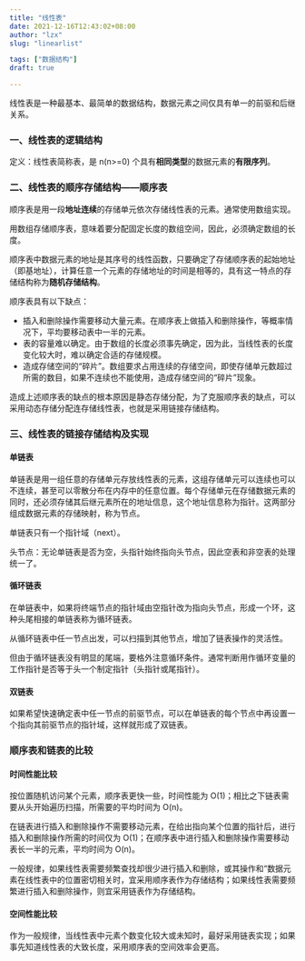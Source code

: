 ```yaml
---
title: "线性表"
date: 2021-12-16T12:43:02+08:00
author: "lzx"
slug: "linearlist"

tags: ["数据结构"]
draft: true

---
```


线性表是一种最基本、最简单的数据结构，数据元素之间仅具有单一的前驱和后继关系。

### 一、线性表的逻辑结构

定义：线性表简称表，是 n(n>=0) 个具有**相同类型**的数据元素的**有限序列**。

### 二、线性表的顺序存储结构——顺序表

顺序表是用一段**地址连续**的存储单元依次存储线性表的元素。通常使用数组实现。

用数组存储顺序表，意味着要分配固定长度的数组空间，因此，必须确定数组的长度。

顺序表中数据元素的地址是其序号的线性函数，只要确定了存储顺序表的起始地址（即基地址），计算任意一个元素的存储地址的时间是相等的，具有这一特点的存储结构称为**随机存储结构**。

顺序表具有以下缺点：
- 插入和删除操作需要移动大量元素。在顺序表上做插入和删除操作，等概率情况下，平均要移动表中一半的元素。
- 表的容量难以确定。由于数组的长度必须事先确定，因为此，当线性表的长度变化较大时，难以确定合适的存储规模。
- 造成存储空间的“碎片”。数组要求占用连续的存储空间，即使存储单元数超过所需的数目，如果不连续也不能使用，造成存储空间的“碎片”现象。

造成上述顺序表的缺点的根本原因是静态存储分配，为了克服顺序表的缺点，可以采用动态存储分配连存储线性表，也就是采用链接存储结构。

### 三、线性表的链接存储结构及实现

#### 单链表 

单链表是用一组任意的存储单元存放线性表的元素，这组存储单元可以连续也可以不连续，甚至可以零散分布在内存中的任意位置。每个存储单元在存储数据元素的同时，还必须存储其后继元素所在的地址信息，这个地址信息称为指针。这两部分组成数据元素的存储映射，称为节点。

单链表只有一个指针域（next）。

头节点：无论单链表是否为空，头指针始终指向头节点，因此空表和非空表的处理统一了。

#### 循环链表

在单链表中，如果将终端节点的指针域由空指针改为指向头节点，形成一个环，这种头尾相接的单链表称为循环链表。

从循环链表中任一节点出发，可以扫描到其他节点，增加了链表操作的灵活性。

但由于循环链表没有明显的尾端，要格外注意循环条件。通常判断用作循环变量的工作指针是否等于头一个制定指针（头指针或尾指针）。 

#### 双链表

如果希望快速确定表中任一节点的前驱节点，可以在单链表的每个节点中再设置一个指向其前驱节点的指针域，这样就形成了双链表。

### 顺序表和链表的比较

#### 时间性能比较

按位置随机访问某个元素，顺序表更快一些，时间性能为 O(1)；相比之下链表需要从头开始遍历扫描，所需要的平均时间为 O(n)。

在链表进行插入和删除操作不需要移动元素，在给出指向某个位置的指针后，进行插入和删除操作所需的时间仅为 O(1)；在顺序表中进行插入和删除操作需要移动表长一半的元素，平均时间为 O(n)。

一般规律，如果线性表需要频繁查找却很少进行插入和删除，或其操作和“数据元素在线性表中的位置密切相关时，宜采用顺序表作为存储结构；如果线性表需要频繁进行插入和删除操作，则宜采用链表作为存储结构。

#### 空间性能比较

作为一般规律，当线性表中元素个数变化较大或未知时，最好采用链表实现；如果事先知道线性表的大致长度，采用顺序表的空间效率会更高。


